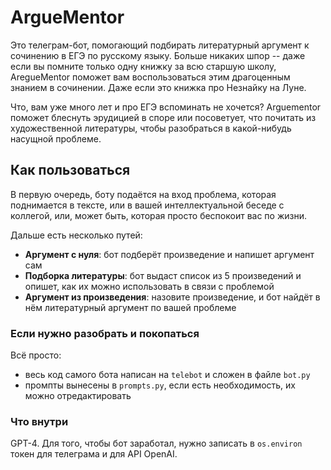 # ArgueMentor

Это телеграм-бот, помогающий подбирать литературный аргумент к сочинению в ЕГЭ по русскому языку. Больше никаких шпор -- даже если вы помните только одну книжку за всю старшую школу, AregueMentor поможет вам воспользоваться этим драгоценным знанием в сочинении. Даже если это книжка про Незнайку на Луне.

Что, вам уже много лет и про ЕГЭ вспоминать не хочется? Arguementor поможет блеснуть эрудицией в споре или посоветует, что  почитать из художественной литературы, чтобы разобраться в какой-нибудь насущной проблеме.

## Как пользоваться

В первую очередь, боту подаётся на вход проблема, которая поднимается в тексте, или в вашей интеллектуальной беседе с коллегой, или, может быть, которая просто беспокоит вас по жизни.

Дальше есть несколько путей:

- **Аргумент с нуля**: бот подберёт произведение и напишет аргумент сам
- **Подборка литературы**: бот выдаст список из 5 произведений и опишет, как их можно использовать в связи с проблемой
- **Аргумент из произведения**: назовите произведение, и бот найдёт в нём литературный аргумент по вашей проблеме

### Если нужно разобрать и покопаться

Всё просто:

- весь код самого бота написан на `telebot` и сложен в файле `bot.py`
- промпты вынесены в `prompts.py`, если есть необходимость, их можно отредактировать

### Что внутри

GPT-4. Для того, чтобы бот заработал, нужно записать в `os.environ` токен для телеграма и для API OpenAI.